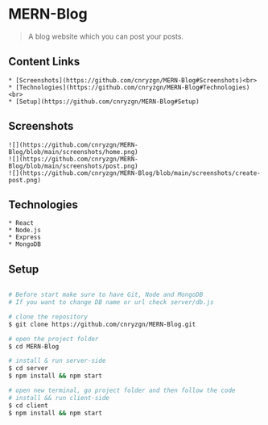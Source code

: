 # MERN-Blog
> A blog website which you can post your posts.

## Content Links
    * [Screenshots](https://github.com/cnryzgn/MERN-Blog#Screenshots)<br>
    * [Technologies](https://github.com/cnryzgn/MERN-Blog#Technologies)<br>
    * [Setup](https://github.com/cnryzgn/MERN-Blog#Setup)

## Screenshots
    ![](https://github.com/cnryzgn/MERN-Blog/blob/main/screenshots/home.png)
    ![](https://github.com/cnryzgn/MERN-Blog/blob/main/screenshots/post.png)
    ![](https://github.com/cnryzgn/MERN-Blog/blob/main/screenshots/create-post.png)

## Technologies
    * React
    * Node.js
    * Express
    * MongoDB

## Setup
```bash

# Before start make sure to have Git, Node and MongoDB
# If you want to change DB name or url check server/db.js

# clone the repository
$ git clone https://github.com/cnryzgn/MERN-Blog.git

# open the project folder
$ cd MERN-Blog

# install & run server-side
$ cd server
$ npm install && npm start

# open new terminal, go project folder and then follow the code
# install && run client-side
$ cd client
$ npm install && npm start

```
